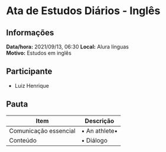 # Ata de Estudos Diários - Inglês

## Informações

**Data/hora:** 2021/09/13, 06:30
**Local:** Alura línguas <br>
**Motivo:** Estudos em inglês

## Participante

- Luiz Henrique

## Pauta

| Item                  | Descrição          |
| --------------------- | ------------------ |
| Comunicação essencial | • An athlete• <br> |
| Conteúdo              | • Diálogo <br>     |
